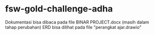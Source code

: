 # fsw-gold-challenge-adha

Dokumentasi bisa dibaca pada file BINAR PROJECT.docx (masih dalam tahap perubahan)
ERD bisa dilihat pada file "perangkat ajar.drawio"
